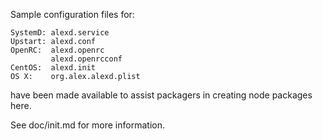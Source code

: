 Sample configuration files for:
```
SystemD: alexd.service
Upstart: alexd.conf
OpenRC:  alexd.openrc
         alexd.openrcconf
CentOS:  alexd.init
OS X:    org.alex.alexd.plist
```
have been made available to assist packagers in creating node packages here.

See doc/init.md for more information.
